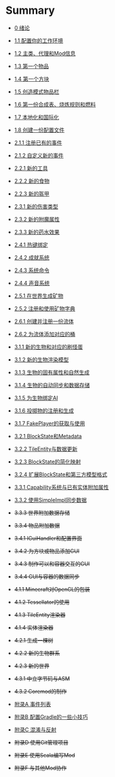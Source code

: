 # Summary

* [0 绪论](0-绪论.md)

* [1.1 配置你的工作环境](1.1-配置你的工作环境.md)
* [1.2 主类、代理和Mod信息](1.2-主类、代理和Mod信息.md)
* [1.3 第一个物品](1.3-第一个物品.md)
* [1.4 第一个方块](1.4-第一个方块.md)
* [1.5 创造模式物品栏](1.5-创造模式物品栏.md)
* [1.6 第一份合成表、烧炼规则和燃料](1.6-第一份合成表、烧炼规则和燃料.md)
* [1.7 本地化和国际化](1.7-本地化和国际化.md)
* [1.8 创建一份配置文件](1.8-创建一份配置文件.md)

* [2.1.1 注册已有的事件](2.1.1-注册已有的事件.md)
* [2.1.2 自定义新的事件](2.1.2-自定义新的事件.md)

* [2.2.1 新的工具](2.2.1-新的工具.md)
* [2.2.2 新的食物](2.2.2-新的食物.md)
* [2.2.3 新的盔甲](2.2.3-新的盔甲.md)

* [2.3.1 新的伤害类型](2.3.1-新的伤害类型.md)
* [2.3.2 新的附魔属性](2.3.2-新的附魔属性.md)
* [2.3.3 新的药水效果](2.3.3-新的药水效果.md)

* [2.4.1 热键绑定](2.4.1-热键绑定.md)
* [2.4.2 成就系统](2.4.2-成就系统.md)
* [2.4.3 系统命令](2.4.3-系统命令.md)
* [2.4.4 声音系统](2.4.4-声音系统.md)

* [2.5.1 在世界生成矿物](2.5.1-在世界生成矿物.md)
* [2.5.2 注册和使用矿物字典](2.5.2-注册和使用矿物字典.md)

* [2.6.1 创建并注册一份流体](2.6.1-创建并注册一份流体.md)
* [2.6.2 为流体添加对应的桶](2.6.2-为流体添加对应的桶.md)

* [3.1.1 新的生物和对应的刷怪蛋](3.1.1-新的生物和对应的刷怪蛋.md)
* [3.1.2 新的生物渲染模型](3.1.2-新的生物渲染模型.md)
* [3.1.3 生物的固有属性和自然生成](3.1.3-生物的固有属性和自然生成.md)
* [3.1.4 生物的自动同步和数据存储](3.1.4-生物的自动同步和数据存储.md)
* [3.1.5 为生物绑定AI](3.1.5-为生物绑定AI.md)
* [3.1.6 投掷物的注册和生成](3.1.6-投掷物的注册和生成.md)
* [3.1.7 FakePlayer的获取与使用](3.1.7-FakePlayer的获取与使用.md)

* [3.2.1 BlockState和Metadata](3.2.1-BlockState和Metadata.md)
* [3.2.2 TileEntity与数据更新](3.2.2-TileEntity与数据更新.md)
* [3.2.3 BlockState的简化映射](3.2.3-BlockState的简化映射.md)
* [3.2.4 扩展BlockState和第三方模型格式](3.2.4-扩展BlockState和第三方模型格式.md)

* [3.3.1 Capability系统与已有实体附加属性](3.3.1-Capability系统与已有实体附加属性.md)
* [3.3.2 使用SimpleImpl同步数据](3.3.2-使用SimpleImpl同步数据.md)
* ~~3.3.3 世界附加数据存储~~
* ~~3.3.4 物品附加数据~~

* ~~3.4.1 IGuiHandler和配置界面~~
* ~~3.4.2 为方块或物品添加GUI~~
* ~~3.4.3 制作可以和容器交互的GUI~~
* ~~3.4.4 GUI与容器的数据同步~~

* ~~4.1.1 Minecraft对OpenGL的包装~~
* ~~4.1.2 Tessellator的使用~~
* ~~4.1.3 TileEntity渲染器~~
* ~~4.1.4 实体渲染器~~

* ~~4.2.1 生成一棵树~~
* ~~4.2.2 新的生物群系~~
* ~~4.2.3 新的世界~~

* ~~4.3.1 中立字节码与ASM~~
* ~~4.3.2 Coremod的制作~~

* [附录A 事件列表](附录A-事件列表.md)
* [附录B 配置Gradle的一些小技巧](附录B-配置Gradle的一些小技巧.md)
* [附录C 混淆与反射](附录C-混淆与反射.md)
* ~~附录D 使用Git管理项目~~
* ~~附录E 使用Scala编写Mod~~
* ~~附录F 与其他Mod协作~~

